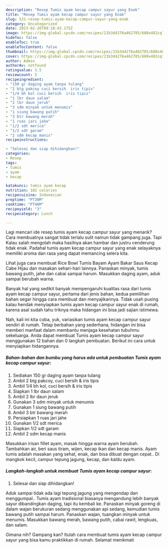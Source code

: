 ```yaml
---
description: "Resep Tumis ayam kecap campur sayur yang Enak"
title: "Resep Tumis ayam kecap campur sayur yang Enak"
slug: 531-resep-tumis-ayam-kecap-campur-sayur-yang-enak
category: Uncategorized
date: 2023-02-26T09:18:43.175Z
image: https://img-global.cpcdn.com/recipes/21b3d4276a462785/680x482cq70/tumis-ayam-kecap-campur-sayur-foto-resep-utama.jpg
hideToc: false
enableToc: true
enableTocContent: false
thumbnail: https://img-global.cpcdn.com/recipes/21b3d4276a462785/680x482cq70/tumis-ayam-kecap-campur-sayur-foto-resep-utama.jpg
cover: https://img-global.cpcdn.com/recipes/21b3d4276a462785/680x482cq70/tumis-ayam-kecap-campur-sayur-foto-resep-utama.jpg
author: Admin
authorAv: notfound
ratingvalue: 3.5
reviewcount: 5
recipeingredient:
- "150 gr daging ayam tanpa tulang"
- "2 btg pakcoy cuci bersih  iris tipis"
- "1/4 bh kol cuci bersih  iris tipis"
- "1 lbr daun salam"
- "2 lbr daun jeruk"
- "3 sdm minyak untuk menumis"
- "1 siung bawang putih"
- "3 btr bawang merah"
- "1 ruas jari jahe"
- "1/2 sdt merica"
- "1/2 sdt garam"
- "2 sdm kecap manis"
recipeinstructions:

- "Selesai dan siap dihidangkan!"
categories:
- Resep
tags:
- tumis
- ayam
- kecap

katakunci: tumis ayam kecap 
nutrition: 102 calories
recipecuisine: Indonesian
preptime: "PT30M"
cooktime: "PT46M"
recipeyield: "3"
recipecategory: Lunch

---
```



Lagi mencari ide resep tumis ayam kecap campur sayur yang menarik? Cara membuatnya sangat tidak terlalu sulit namun tidak gampang juga. Tapi Kalau salah mengolah maka hasilnya akan hambar dan justru cenderung tidak enak. Padahal tumis ayam kecap campur sayur yang enak selayaknya memiliki aroma dan rasa yang dapat memancing selera kita.


Lihat juga cara membuat Rice Bowl Tumis Bayam Ayam Bakar Saus Kecap Cabe Hijau dan masakan sehari-hari lainnya. Panaskan minyak, tumis bawang putih, jahe dan cabai sampai harum. Masukkan daging ayam, aduk sampai berubah warna.

Banyak hal yang sedikit banyak mempengaruhi kualitas rasa dari tumis ayam kecap campur sayur, pertama dari jenis bahan, kedua pemilihan bahan segar hingga cara membuat dan menyajikannya. Tidak usah pusing kalau hendak menyiapkan tumis ayam kecap campur sayur enak di rumah, karena asal sudah tahu triknya maka hidangan ini bisa jadi sajian istimewa.


Nah, kali ini kita coba, yuk, variasikan tumis ayam kecap campur sayur sendiri di rumah. Tetap berbahan yang sederhana, hidangan ini bisa memberi manfaat dalam membantu menjaga kesehatan tubuhmu sekeluarga. Anda dapat membuat Tumis ayam kecap campur sayur menggunakan 12 bahan dan 0 langkah pembuatan. Berikut ini cara untuk menyiapkan hidangannya.

<!--inarticleads1-->

##### Bahan-bahan dan bumbu yang harus ada untuk pembuatan Tumis ayam kecap campur sayur:

1. Sediakan 150 gr daging ayam tanpa tulang
1. Ambil 2 btg pakcoy, cuci bersih &amp; iris tipis
1. Ambil 1/4 bh kol, cuci bersih &amp; iris tipis
1. Siapkan 1 lbr daun salam
1. Ambil 2 lbr daun jeruk
1. Gunakan 3 sdm minyak untuk menumis
1. Gunakan 1 siung bawang putih
1. Ambil 3 btr bawang merah
1. Persiapkan 1 ruas jari jahe
1. Gunakan 1/2 sdt merica
1. Siapkan 1/2 sdt garam
1. Ambil 2 sdm kecap manis


Masukkan irisan fillet ayam, masak hingga warna ayam berubah. Tambahkan air, beri saus tiram, wijen, kecap ikan dan kecap manis. Ayam tumis adalah masakan yang sehat, enak, dan bisa dibuat dengan cepat.. Di mangkok kecil, campur tepung jagung, kecap, dan kaldu ayam. 

<!--inarticleads2-->

##### Langkah-langkah untuk membuat Tumis ayam kecap campur sayur:


1. Selesai dan siap dihidangkan!

Aduk sampai tidak ada lagi tepung jagung yang mengendap dan menggumpal.. Tumis ayam tradisional biasanya mengandung lebih banyak sayur dibandingkan daging, tapi itu kembali ke. Panaskan minyak goreng di dalam wajan berukuran sedang menggunakan api sedang, kemudian tumis bawang putih sampai harum. Panaskan wajan, tuangkan minyak untuk menumis. Masukkan bawang merah, bawang putih, cabai rawit, lengkuas, dan salam. 

Gimana nih? Gampang kan? Itulah cara membuat tumis ayam kecap campur sayur yang bisa kamu praktikkan di rumah. Selamat menikmati
